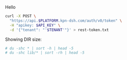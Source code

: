 Hello 

```bash
curl -X POST \
  "https://api.$PLATFORM.kpn-dsh.com/auth/v0/token" \
  -H "apikey: $API_KEY" \
  -d '{"tenant": "'$TENANT'"}' > rest-token.txt
```
<!-- .element: class="lefty" -->Showing DIR size:
```bash
# du -shc * | sort -h | head -5
# du -shc lib/* | sort -rh | head -5
```
